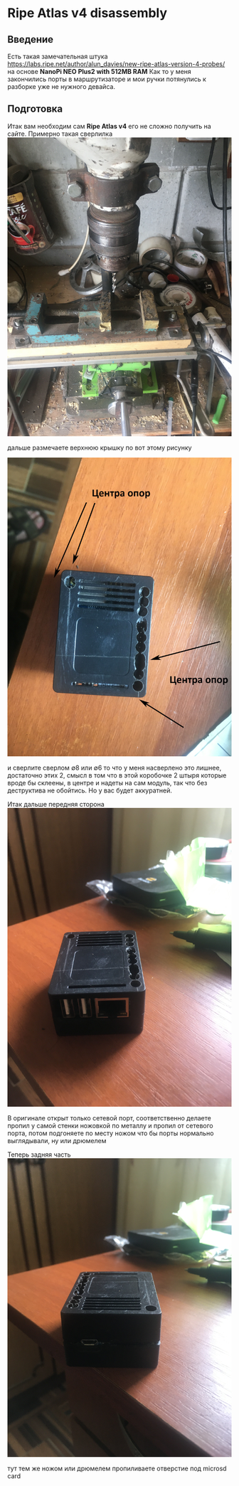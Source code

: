 # Ripe Atlas v4 disassembly
## Введение
Есть такая замечательная штука https://labs.ripe.net/author/alun_davies/new-ripe-atlas-version-4-probes/
на основе **NanoPi NEO Plus2 with 512MB RAM**
Как то у меня закончились порты в маршрутизаторе и мои ручки потянулись к разборке уже не нужного девайса.

## Подготовка
Итак вам необходим сам **Ripe Atlas v4** его не сложно получить на сайте. 
Примерно такая сверлилка 
![drill mashine](img/drill.jpg "Drill mashine")

дальше размечаете верхнюю крышку по вот этому рисунку

![разметка](img/top.jpg "top")

и сверлите сверлом ∅8 или ∅6
то что у меня насверлено это лишнее, достаточно этих 2, смысл в том что в этой коробочке 2 штыря которые вроде бы склеены, в центре и надеты на сам модуль, так что без деструктива не обойтись.
Но у вас будет аккуратней. 

Итак дальше передняя сторона
![разметка](img/front.jpg "top")

В оригинале открыт только сетевой порт, соответственно делаете пропил у самой стенки ножовкой по металлу и пропил от сетевого порта, 
потом подгоняете по месту ножом что бы порты нормально выглядывали, ну или дрюмелем

Теперь задняя часть
![разметка](img/back.jpg "top")

тут тем же ножом или дрюмелем пропиливаете отверстие под microsd card


